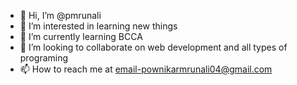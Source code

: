 - 👋 Hi, I’m @pmrunali
- 👀 I’m interested in learning new things
- 🌱 I’m currently learning BCCA 
- 💞️ I’m looking to collaborate on web development and all types of programing
- 📫 How to reach me at email-pownikarmrunali04@gmail.com


<!---
pmrunali/pmrunali is a ✨ special ✨ repository because its `README.md` (this file) appears on your GitHub profile.
You can click the Preview link to take a look at your changes.
--->
